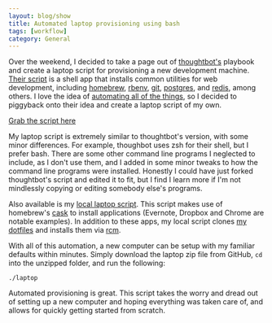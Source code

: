 ```yaml
---
layout: blog/show
title: Automated laptop provisioning using bash
tags: [workflow]
category: General
---
```

Over the weekend, I decided to take a page out of [thoughtbot's][thoughtbot] playbook and create a laptop script for provisioning a new development machine. [Their script][tb-laptop] is a shell app that installs common utilities for web development, including [homebrew][brew], [rbenv][rbenv], [git][git], [postgres][postgres], and [redis][redis], among others. I love the idea of [automating all of the things][automate-job], so I decided to piggyback onto their idea and create a laptop script of my own.

[thoughtbot]: //thoughtbot.com
[tb-laptop]: //github.com/thoughtbot/laptop
[brew]: //brew.sh/
[rbenv]: http://rbenv.org/
[git]: https://git-scm.com/
[postgres]: www.postgresql.org/
[redis]: //redis.io/
[automate-job]: //dstrunk.com/2015/06/04/automate-yourself-out-of-a-job/

[Grab the script here][ds-laptop]

[ds-laptop]: //github.com/dstrunk/laptop

My laptop script is extremely similar to thoughtbot's version, with some minor differences. For example, thoughbot uses zsh for their shell, but I prefer bash. There are some other command line programs I neglected to include, as I don't use them, and I added in some minor tweaks to how the command line programs were installed. Honestly I could have just forked thoughtbot's script and edited it to fit, but I find I learn more if I'm not mindlessly copying or editing somebody else's programs.

Also available is my [local laptop script][laptop-locals]. This script makes use of homebrew's [cask][cask] to install applications (Evernote, Dropbox and Chrome are notable examples). In addition to these apps, my local script clones [my dotfiles][dotfiles] and installs them via [rcm][rcm].

[cask]: http://caskroom.io/
[laptop-locals]: https://github.com/dstrunk/laptop/blob/master/laptop.local
[dotfiles]: https://github.com/dstrunk/dotfiles
[rcm]: http://thoughtbot.github.io/rcm/rcm.7.html

With all of this automation, a new computer can be setup with my familiar defaults within minutes. Simply download the laptop zip file from GitHub, `cd` into the unzipped folder, and run the following:

```
./laptop
```

Automated provisioning is great. This script takes the worry and dread out of setting up a new computer and hoping everything was taken care of, and allows for quickly getting started from scratch.
